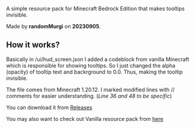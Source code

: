 A simple resource pack for Minecraft Bedrock Edition that makes tooltips invisible.

Made by **randomMurgi** on **20230905**. 

## How it works?
Basically in /ui/hud_screen.json I added a codeblock from vanilla Minecraft which is responsible for showing tooltips. So I just changed the alpha (opacity) of tooltip text and backrground to 0.0. Thus, making the tooltip invisible. 

The file comes from Minecraft 1.20.12. I marked modified lines with // comments for easier understanding. (_Line 36 and 48 to be specific_)

You can download it from [Releases](https://github.com/randomMurgi/hidetooltipsmcbedrock/releases/tag/release)

You may also want to check out Vanilla resource pack from [here](https://aka.ms/resourcepacktemplate)
